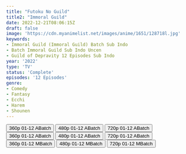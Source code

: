 ```yaml
---
title: "Futoku No Guild"
title2: "Immoral Guild"
date: 2022-12-21T08:06:15Z
draft: false
image: 'https://cdn.myanimelist.net/images/anime/1651/128718l.jpg'
keywords:
- Immoral Guild (Immoral Guild) Batch Sub Indo
- Batch Immoral Guild Sub Indo Uncen
- Guild of Depravity 12 Episodes Sub Indo
year: '2022'
type: 'TV'
status: 'Complete'
episodes: '12 Episodes'
genre:
- Comedy
- Fantasy
- Ecchi
- Harem
- Shounen
---
```


<div class="d-g gg-5 gtc-r ai-c">
<button onclick="window.open('?barcz=20221221_FutokuGuild-Uncen-360p-zip/FutokuGuild.Uncen_360p','_blank')">360p 01-12 ABatch</button>
<button onclick="window.open('?barcz=20221221_FutokuGuild-Uncen-360p-zip/FutokuGuild.Uncen_480p','_blank')">480p 01-12 ABatch</button>
<button onclick="window.open('?barcz=20221221_FutokuGuild-Uncen-360p-zip/FutokuGuild.Uncen_720p','_blank')">720p 01-12 ABatch</button>
<button onclick="window.open('?barc=2K9f8RGrLT_20221222/Batch/1-12/Kuramanime-FTGUILD-1_12-Mp4360','_blank')">360p 01-12 ABatch</button>
<button onclick="window.open('?barc=2K9f8RGrLT_20221222/Batch/1-12/Kuramanime-FTGUILD-1_12-Mp4480','_blank')">480p 01-12 ABatch</button>
<button onclick="window.open('?barc=2K9f8RGrLT_20221222/Batch/1-12/Kuramanime-FTGUILD-1_12-Mp4720','_blank')">720p 01-12 ABatch</button>
<button onclick="window.open('?bmed=due77dz2p6ohobk','_blank')">360p 01-12 MBatch</button>
<button onclick="window.open('?bmed=v1w12hpqstrjb8h','_blank')">480p 01-12 MBatch</button>
<button onclick="window.open('?bmed=vd7f72498i2zwev','_blank')">720p 01-12 MBatch</button>
</div>